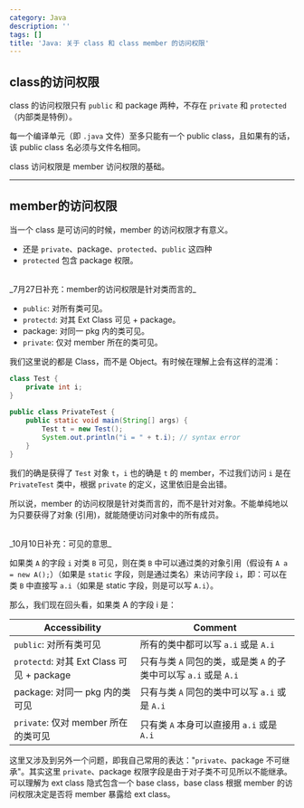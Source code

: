 ```yaml
---
category: Java
description: ''
tags: []
title: 'Java: 关于 class 和 class member 的访问权限'
---
```


## class的访问权限

class 的访问权限只有 `public` 和 package 两种，不存在 `private` 和 `protected`（内部类是特例）。  

每一个编译单元（即 `.java` 文件）至多只能有一个 public class，且如果有的话，该 public class 名必须与文件名相同。  

class 访问权限是 member 访问权限的基础。  

---

## member的访问权限

当一个 class 是可访问的时候，member 的访问权限才有意义。  

- 还是 `private`、package、`protected`、`public` 这四种 
- `protected` 包含 package 权限。  
  
<br/>
_7月27日补充：member的访问权限是针对类而言的_  

- `public`: 对所有类可见。  
- `protectd`: 对其 Ext Class 可见 + package。  
- package: 对同一 pkg 内的类可见。  
- `private`: 仅对 member 所在的类可见。  

我们这里说的都是 Class，而不是 Object。有时候在理解上会有这样的混淆：

```java
class Test {  
	private int i;  
}  
  
public class PrivateTest {  
	public static void main(String[] args) {  
		Test t = new Test();  
		System.out.println("i = " + t.i); // syntax error  
	}  
} 
```

我们的确是获得了 `Test` 对象 `t`，`i` 也的确是 `t` 的 member，不过我们访问 `i` 是在 `PrivateTest` 类中，根据 `private` 的定义，这里依旧是会出错。  

所以说，member 的访问权限是针对类而言的，而不是针对对象。不能单纯地以为只要获得了对象 (引用)，就能随便访问对象中的所有成员。  
  
<br/>
_10月10日补充：可见的意思_

如果类 `A` 的字段 `i` 对类 `B` 可见，则在类 `B` 中可以通过类的对象引用（假设有 `A a = new A();`）（如果是 `static` 字段，则是通过类名）来访问字段 `i`，即：可以在类 `B` 中直接写 `a.i`（如果是 static 字段，则是可以写 `A.i`）。  

那么，我们现在回头看，如果类 A 的字段 i 是：

Accessibility  |  Comment
-------------- | -------------
`public`: 对所有类可见 | 所有的类中都可以写 `a.i` 或是 `A.i`
`protectd`: 对其 Ext Class 可见 + package | 只有与类 `A` 同包的类，或是类 `A` 的子类中可以写 `a.i` 或是 `A.i`
package: 对同一 pkg 内的类可见 | 只有与类 `A` 同包的类中可以写 `a.i` 或是 `A.i`
`private`: 仅对 member 所在的类可见 | 只有类 `A` 本身可以直接用 `a.i` 或是 `A.i`

这里又涉及到另外一个问题，即我自己常用的表达："`private`、package 不可继承"。其实这里 `private`、package 权限字段是由于对子类不可见所以不能继承。可以理解为 ext class 隐式包含一个 base class，base class 根据 member 的访问权限决定是否将 member 暴露给 ext class。